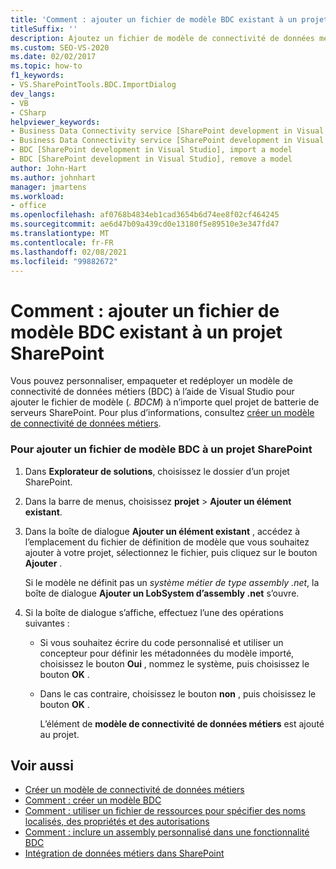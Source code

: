 ```yaml
---
title: 'Comment : ajouter un fichier de modèle BDC existant à un projet SharePoint | Microsoft Docs'
titleSuffix: ''
description: Ajoutez un fichier de modèle de connectivité de données métiers (BDC) existant à un projet SharePoint dans Visual Studio, afin de pouvoir personnaliser, empaqueter et redéployer un modèle BDC.
ms.custom: SEO-VS-2020
ms.date: 02/02/2017
ms.topic: how-to
f1_keywords:
- VS.SharePointTools.BDC.ImportDialog
dev_langs:
- VB
- CSharp
helpviewer_keywords:
- Business Data Connectivity service [SharePoint development in Visual Studio], import a model
- Business Data Connectivity service [SharePoint development in Visual Studio], reuse a model
- BDC [SharePoint development in Visual Studio], import a model
- BDC [SharePoint development in Visual Studio], remove a model
author: John-Hart
ms.author: johnhart
manager: jmartens
ms.workload:
- office
ms.openlocfilehash: af0768b4834eb1cad3654b6d74ee8f02cf464245
ms.sourcegitcommit: ae6d47b09a439cd0e13180f5e89510e3e347fd47
ms.translationtype: MT
ms.contentlocale: fr-FR
ms.lasthandoff: 02/08/2021
ms.locfileid: "99882672"
---
```

# <a name="how-to-add-an-existing-bdc-model-file-to-a-sharepoint-project"></a>Comment : ajouter un fichier de modèle BDC existant à un projet SharePoint
  Vous pouvez personnaliser, empaqueter et redéployer un modèle de connectivité de données métiers (BDC) à l’aide de Visual Studio pour ajouter le fichier de modèle (*. BDCM*) à n’importe quel projet de batterie de serveurs SharePoint. Pour plus d’informations, consultez [créer un modèle de connectivité de données métiers](../sharepoint/creating-a-business-data-connectivity-model.md).

### <a name="to-add-a-bdc-model-file-to-a-sharepoint-project"></a>Pour ajouter un fichier de modèle BDC à un projet SharePoint

1. Dans **Explorateur de solutions**, choisissez le dossier d’un projet SharePoint.

2. Dans la barre de menus, choisissez **projet**  >  **Ajouter un élément existant**.

3. Dans la boîte de dialogue **Ajouter un élément existant** , accédez à l’emplacement du fichier de définition de modèle que vous souhaitez ajouter à votre projet, sélectionnez le fichier, puis cliquez sur le bouton **Ajouter** .

    Si le modèle ne définit pas un *système métier de type assembly .net*, la boîte de dialogue **Ajouter un LobSystem d’assembly .net** s’ouvre.

4. Si la boîte de dialogue s’affiche, effectuez l’une des opérations suivantes :

   - Si vous souhaitez écrire du code personnalisé et utiliser un concepteur pour définir les métadonnées du modèle importé, choisissez le bouton **Oui** , nommez le système, puis choisissez le bouton **OK** .

   - Dans le cas contraire, choisissez le bouton **non** , puis choisissez le bouton **OK** .

     L’élément de **modèle de connectivité de données métiers** est ajouté au projet.

## <a name="see-also"></a>Voir aussi
- [Créer un modèle de connectivité de données métiers](../sharepoint/creating-a-business-data-connectivity-model.md)
- [Comment : créer un modèle BDC](../sharepoint/how-to-create-a-bdc-model.md)
- [Comment : utiliser un fichier de ressources pour spécifier des noms localisés, des propriétés et des autorisations](../sharepoint/how-to-use-a-resource-file-to-specify-localized-names-properties-and-permissions.md)
- [Comment : inclure un assembly personnalisé dans une fonctionnalité BDC](../sharepoint/how-to-include-a-custom-assembly-in-a-bdc-feature.md)
- [Intégration de données métiers dans SharePoint](../sharepoint/integrating-business-data-into-sharepoint.md)
